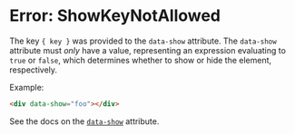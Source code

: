 # Error: ShowKeyNotAllowed

The key `{ key }` was provided to the `data-show` attribute. The `data-show` attribute must _only_ have a value, representing an expression evaluating to `true` or `false`, which determines whether to show or hide the element, respectively.

Example:

```html
<div data-show="foo"></div>
```

See the docs on the [`data-show`](/reference/attribute_plugins#data-show) attribute.